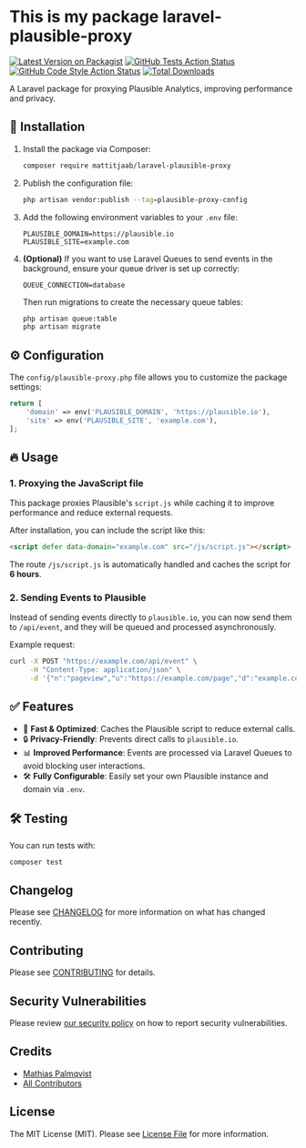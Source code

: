 # This is my package laravel-plausible-proxy

[![Latest Version on Packagist](https://img.shields.io/packagist/v/mattitjaab/laravel-plausible-proxy.svg?style=flat-square)](https://packagist.org/packages/mattitjaab/laravel-plausible-proxy)
[![GitHub Tests Action Status](https://img.shields.io/github/actions/workflow/status/mattitjaab/laravel-plausible-proxy/run-tests.yml?branch=main&label=tests&style=flat-square)](https://github.com/mattitjaab/laravel-plausible-proxy/actions?query=workflow%3Arun-tests+branch%3Amain)
[![GitHub Code Style Action Status](https://img.shields.io/github/actions/workflow/status/mattitjaab/laravel-plausible-proxy/fix-php-code-style-issues.yml?branch=main&label=code%20style&style=flat-square)](https://github.com/mattitjaab/laravel-plausible-proxy/actions?query=workflow%3A"Fix+PHP+code+style+issues"+branch%3Amain)
[![Total Downloads](https://img.shields.io/packagist/dt/mattitjaab/laravel-plausible-proxy.svg?style=flat-square)](https://packagist.org/packages/mattitjaab/laravel-plausible-proxy)

A Laravel package for proxying Plausible Analytics, improving performance and privacy.

## 🚀 Installation

1. Install the package via Composer:
   ```sh
   composer require mattitjaab/laravel-plausible-proxy
   ```

2. Publish the configuration file:
   ```sh
   php artisan vendor:publish --tag=plausible-proxy-config
   ```

3. Add the following environment variables to your `.env` file:
   ```env
   PLAUSIBLE_DOMAIN=https://plausible.io
   PLAUSIBLE_SITE=example.com
   ```

4. **(Optional)** If you want to use Laravel Queues to send events in the background, ensure your queue driver is set up correctly:
   ```env
   QUEUE_CONNECTION=database
   ```
   Then run migrations to create the necessary queue tables:
   ```sh
   php artisan queue:table
   php artisan migrate
   ```

## ⚙️ Configuration

The `config/plausible-proxy.php` file allows you to customize the package settings:

```php
return [
    'domain' => env('PLAUSIBLE_DOMAIN', 'https://plausible.io'),
    'site' => env('PLAUSIBLE_SITE', 'example.com'),
];
```

## 🔥 Usage

### **1. Proxying the JavaScript file**
This package proxies Plausible's `script.js` while caching it to improve performance and reduce external requests.

After installation, you can include the script like this:
```html
<script defer data-domain="example.com" src="/js/script.js"></script>
```

The route `/js/script.js` is automatically handled and caches the script for **6 hours**.

### **2. Sending Events to Plausible**
Instead of sending events directly to `plausible.io`, you can now send them to `/api/event`, and they will be queued and processed asynchronously.

Example request:
```sh
curl -X POST "https://example.com/api/event" \
     -H "Content-Type: application/json" \
     -d '{"n":"pageview","u":"https://example.com/page","d":"example.com"}'
```

## ✅ Features

- 🚀 **Fast & Optimized**: Caches the Plausible script to reduce external calls.
- 🔒 **Privacy-Friendly**: Prevents direct calls to `plausible.io`.
- 📊 **Improved Performance**: Events are processed via Laravel Queues to avoid blocking user interactions.
- 🛠 **Fully Configurable**: Easily set your own Plausible instance and domain via `.env`.

## 🛠 Testing

You can run tests with:
```sh
composer test
```

## Changelog

Please see [CHANGELOG](CHANGELOG.md) for more information on what has changed recently.

## Contributing

Please see [CONTRIBUTING](CONTRIBUTING.md) for details.

## Security Vulnerabilities

Please review [our security policy](../../security/policy) on how to report security vulnerabilities.

## Credits

- [Mathias Palmqvist](https://github.com/mathiaspalmqvist)
- [All Contributors](../../contributors)

## License

The MIT License (MIT). Please see [License File](LICENSE.md) for more information.
